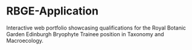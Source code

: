 # RBGE-Application
Interactive web portfolio showcasing qualifications for the Royal Botanic Garden Edinburgh Bryophyte Trainee position in Taxonomy and Macroecology.
